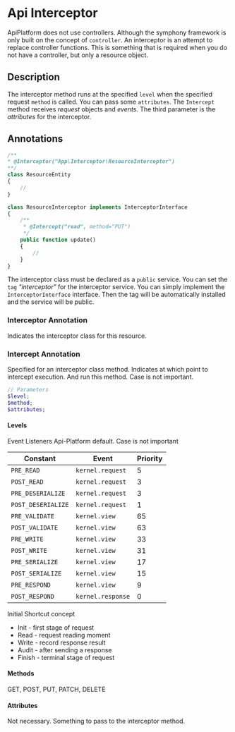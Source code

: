 # Api Interceptor 

ApiPlatform does not use controllers. Although the symphony framework is only built on the concept of `controller`. An interceptor is an attempt to replace controller functions. This is something that is required when you do not have a controller, but only a resource object.

## Description

The interceptor method runs at the specified `level` when the specified request `method` is called. You can pass some `attributes`. The `Intercept` method receives _request_ objects and _events_. The third parameter is the _attributes_ for the interceptor.

## Annotations

```php
/**
* @Interceptor("App\Interceptor\ResourceInterceptor")
**/
class ResourceEntity
{
    //
}

class ResourceInterceptor implements InterceptorInterface
{
    /**
     * @Intercept("read", method="PUT")
     */
    public function update()
    {
        //
    }
}
```

The interceptor class must be declared as a `public` service. You can  set the `tag` _"interceptor"_ for the interceptor service. You can simply implement the `InterceptorInterface` interface. Then the tag will be automatically installed and the service will be public.

### Interceptor Annotation
 
Indicates the interceptor class for this resource.

### Intercept Annotation

Specified for an interceptor class method. Indicates at which point to intercept execution. And run this method. Сase is not important.

```php
// Parameters
$level;
$method;
$attributes;
```

#### Levels

Event Listeners Api-Platform default. Сase is not important

Constant           | Event             | Priority |
-------------------|-------------------|----------|
`PRE_READ`         | `kernel.request`  | 5        |
`POST_READ`        | `kernel.request`  | 3        |
`PRE_DESERIALIZE`  | `kernel.request`  | 3        |
`POST_DESERIALIZE` | `kernel.request`  | 1        |
`PRE_VALIDATE`     | `kernel.view`     | 65       |
`POST_VALIDATE`    | `kernel.view`     | 63       |
`PRE_WRITE`        | `kernel.view`     | 33       |
`POST_WRITE`       | `kernel.view`     | 31       |
`PRE_SERIALIZE`    | `kernel.view`     | 17       |
`POST_SERIALIZE`   | `kernel.view`     | 15       |
`PRE_RESPOND`      | `kernel.view`     | 9        |
`POST_RESPOND`     | `kernel.response` | 0        |
  
Initial Shortcut concept
* Init - first stage of request
* Read - request reading moment
* Write - record response result
* Audit - after sending a response
* Finish - terminal stage of request


#### Methods

GET, POST, PUT, PATCH, DELETE

#### Attributes

Not necessary. Something to pass to the interceptor method.

